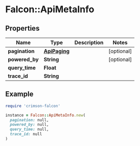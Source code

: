 # Falcon::ApiMetaInfo

## Properties

| Name | Type | Description | Notes |
| ---- | ---- | ----------- | ----- |
| **pagination** | [**ApiPaging**](ApiPaging.md) |  | [optional] |
| **powered_by** | **String** |  | [optional] |
| **query_time** | **Float** |  |  |
| **trace_id** | **String** |  |  |

## Example

```ruby
require 'crimson-falcon'

instance = Falcon::ApiMetaInfo.new(
  pagination: null,
  powered_by: null,
  query_time: null,
  trace_id: null
)
```

